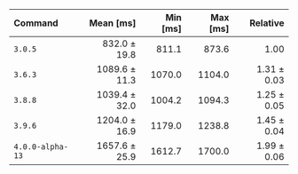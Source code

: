| Command | Mean [ms] | Min [ms] | Max [ms] | Relative |
|:---|---:|---:|---:|---:|
| `3.0.5` | 832.0 ± 19.8 | 811.1 | 873.6 | 1.00 |
| `3.6.3` | 1089.6 ± 11.3 | 1070.0 | 1104.0 | 1.31 ± 0.03 |
| `3.8.8` | 1039.4 ± 32.0 | 1004.2 | 1094.3 | 1.25 ± 0.05 |
| `3.9.6` | 1204.0 ± 16.9 | 1179.0 | 1238.8 | 1.45 ± 0.04 |
| `4.0.0-alpha-13` | 1657.6 ± 25.9 | 1612.7 | 1700.0 | 1.99 ± 0.06 |
